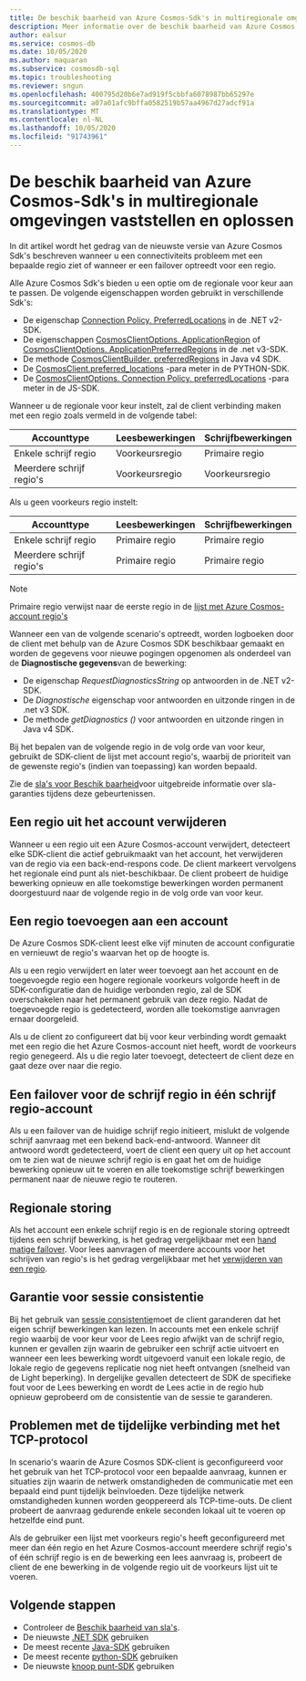 ```yaml
---
title: De beschik baarheid van Azure Cosmos-Sdk's in multiregionale omgevingen vaststellen en oplossen
description: Meer informatie over de beschik baarheid van Azure Cosmos SDK als u in meerdere regionale omgevingen werkt.
author: ealsur
ms.service: cosmos-db
ms.date: 10/05/2020
ms.author: maquaran
ms.subservice: cosmosdb-sql
ms.topic: troubleshooting
ms.reviewer: sngun
ms.openlocfilehash: 400795d20b6e7ad919f5cbbfa6078987bb65297e
ms.sourcegitcommit: a07a01afc9bffa0582519b57aa4967d27adcf91a
ms.translationtype: MT
ms.contentlocale: nl-NL
ms.lasthandoff: 10/05/2020
ms.locfileid: "91743961"
---
```

# <a name="diagnose-and-troubleshoot-the-availability-of-azure-cosmos-sdks-in-multiregional-environments"></a>De beschik baarheid van Azure Cosmos-Sdk's in multiregionale omgevingen vaststellen en oplossen

In dit artikel wordt het gedrag van de nieuwste versie van Azure Cosmos Sdk's beschreven wanneer u een connectiviteits probleem met een bepaalde regio ziet of wanneer er een failover optreedt voor een regio.

Alle Azure Cosmos Sdk's bieden u een optie om de regionale voor keur aan te passen. De volgende eigenschappen worden gebruikt in verschillende Sdk's:

* De eigenschap [Connection Policy. PreferredLocations](/dotnet/api/microsoft.azure.documents.client.connectionpolicy.preferredlocations) in de .NET v2-SDK.
* De eigenschappen [CosmosClientOptions. ApplicationRegion](/dotnet/api/microsoft.azure.cosmos.cosmosclientoptions.applicationregion) of [CosmosClientOptions. ApplicationPreferredRegions](/dotnet/api/microsoft.azure.cosmos.cosmosclientoptions.applicationpreferredregions) in de .net v3-SDK.
* De methode [CosmosClientBuilder. preferredRegions](/java/api/com.azure.cosmos.cosmosclientbuilder.preferredregions) in Java v4 SDK.
* De [CosmosClient.preferred_locations](/python/api/azure-cosmos/azure.cosmos.cosmos_client.cosmosclient) -para meter in de PYTHON-SDK.
* De [CosmosClientOptions. Connection Policy. preferredLocations](/javascript/api/@azure/cosmos/connectionpolicy#preferredlocations) -para meter in de JS-SDK.

Wanneer u de regionale voor keur instelt, zal de client verbinding maken met een regio zoals vermeld in de volgende tabel:

|Accounttype |Leesbewerkingen |Schrijfbewerkingen |
|------------------------|--|--|
| Enkele schrijf regio | Voorkeursregio | Primaire regio  |
| Meerdere schrijf regio's | Voorkeursregio | Voorkeursregio  |

Als u geen voorkeurs regio instelt:

|Accounttype |Leesbewerkingen |Schrijfbewerkingen |
|------------------------|--|--|
| Enkele schrijf regio | Primaire regio | Primaire regio |
| Meerdere schrijf regio's | Primaire regio  | Primaire regio  |

> [!NOTE]
> Primaire regio verwijst naar de eerste regio in de [lijst met Azure Cosmos-account regio's](distribute-data-globally.md)

Wanneer een van de volgende scenario's optreedt, worden logboeken door de client met behulp van de Azure Cosmos SDK beschikbaar gemaakt en worden de gegevens voor nieuwe pogingen opgenomen als onderdeel van de **Diagnostische gegevens**van de bewerking:

* De eigenschap *RequestDiagnosticsString* op antwoorden in de .NET v2-SDK.
* De *Diagnostische* eigenschap voor antwoorden en uitzonde ringen in de .net v3 SDK.
* De methode *getDiagnostics ()* voor antwoorden en uitzonde ringen in Java v4 SDK.

Bij het bepalen van de volgende regio in de volg orde van voor keur, gebruikt de SDK-client de lijst met account regio's, waarbij de prioriteit van de gewenste regio's (indien van toepassing) kan worden bepaald.

Zie de [sla's voor Beschik baarheid](high-availability.md#slas-for-availability)voor uitgebreide informatie over sla-garanties tijdens deze gebeurtenissen.

## <a name="removing-a-region-from-the-account"></a><a id="remove-region"></a>Een regio uit het account verwijderen

Wanneer u een regio uit een Azure Cosmos-account verwijdert, detecteert elke SDK-client die actief gebruikmaakt van het account, het verwijderen van de regio via een back-end-respons code. De client markeert vervolgens het regionale eind punt als niet-beschikbaar. De client probeert de huidige bewerking opnieuw en alle toekomstige bewerkingen worden permanent doorgestuurd naar de volgende regio in de volg orde van voor keur.

## <a name="adding-a-region-to-an-account"></a>Een regio toevoegen aan een account

De Azure Cosmos SDK-client leest elke vijf minuten de account configuratie en vernieuwt de regio's waarvan het op de hoogte is.

Als u een regio verwijdert en later weer toevoegt aan het account en de toegevoegde regio een hogere regionale voorkeurs volgorde heeft in de SDK-configuratie dan de huidige verbonden regio, zal de SDK overschakelen naar het permanent gebruik van deze regio. Nadat de toegevoegde regio is gedetecteerd, worden alle toekomstige aanvragen ernaar doorgeleid.

Als u de client zo configureert dat bij voor keur verbinding wordt gemaakt met een regio die het Azure Cosmos-account niet heeft, wordt de voorkeurs regio genegeerd. Als u die regio later toevoegt, detecteert de client deze en gaat deze over naar die regio.

## <a name="failover-the-write-region-in-a-single-write-region-account"></a><a id="manual-failover-single-region"></a>Een failover voor de schrijf regio in één schrijf regio-account

Als u een failover van de huidige schrijf regio initieert, mislukt de volgende schrijf aanvraag met een bekend back-end-antwoord. Wanneer dit antwoord wordt gedetecteerd, voert de client een query uit op het account om te zien wat de nieuwe schrijf regio is en gaat het om de huidige bewerking opnieuw uit te voeren en alle toekomstige schrijf bewerkingen permanent naar de nieuwe regio te routeren.

## <a name="regional-outage"></a>Regionale storing

Als het account een enkele schrijf regio is en de regionale storing optreedt tijdens een schrijf bewerking, is het gedrag vergelijkbaar met een [hand matige failover](#manual-failover-single-region). Voor lees aanvragen of meerdere accounts voor het schrijven van regio's is het gedrag vergelijkbaar met het [verwijderen van een regio](#remove-region).

## <a name="session-consistency-guarantees"></a>Garantie voor sessie consistentie

Bij het gebruik van [sessie consistentie](consistency-levels.md#guarantees-associated-with-consistency-levels)moet de client garanderen dat het eigen schrijf bewerkingen kan lezen. In accounts met een enkele schrijf regio waarbij de voor keur voor de Lees regio afwijkt van de schrijf regio, kunnen er gevallen zijn waarin de gebruiker een schrijf actie uitvoert en wanneer een lees bewerking wordt uitgevoerd vanuit een lokale regio, de lokale regio de gegevens replicatie nog niet heeft ontvangen (snelheid van de Light beperking). In dergelijke gevallen detecteert de SDK de specifieke fout voor de Lees bewerking en wordt de Lees actie in de regio hub opnieuw geprobeerd om de consistentie van de sessie te garanderen.

## <a name="transient-connectivity-issues-on-tcp-protocol"></a>Problemen met de tijdelijke verbinding met het TCP-protocol

In scenario's waarin de Azure Cosmos SDK-client is geconfigureerd voor het gebruik van het TCP-protocol voor een bepaalde aanvraag, kunnen er situaties zijn waarin de netwerk omstandigheden de communicatie met een bepaald eind punt tijdelijk beïnvloeden. Deze tijdelijke netwerk omstandigheden kunnen worden geoppereerd als TCP-time-outs. De client probeert de aanvraag gedurende enkele seconden lokaal uit te voeren op hetzelfde eind punt.

Als de gebruiker een lijst met voorkeurs regio's heeft geconfigureerd met meer dan één regio en het Azure Cosmos-account meerdere schrijf regio's of één schrijf regio is en de bewerking een lees aanvraag is, probeert de client de ene bewerking in de volgende regio uit de voorkeurs lijst uit te voeren.

## <a name="next-steps"></a>Volgende stappen

* Controleer de [Beschik baarheid van sla's](high-availability.md#slas-for-availability).
* De nieuwste [.NET SDK](sql-api-sdk-dotnet-standard.md) gebruiken
* De meest recente [Java-SDK](sql-api-sdk-java-v4.md) gebruiken
* De meest recente [python-SDK](sql-api-sdk-python.md) gebruiken
* De nieuwste [knoop punt-SDK](sql-api-sdk-node.md) gebruiken
